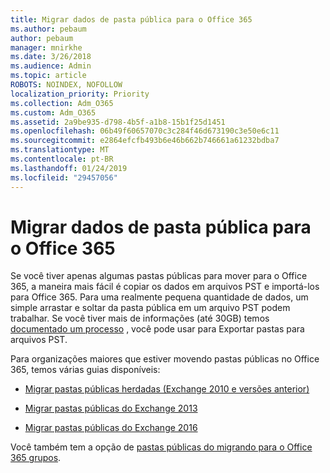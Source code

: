 ```yaml
---
title: Migrar dados de pasta pública para o Office 365
ms.author: pebaum
author: pebaum
manager: mnirkhe
ms.date: 3/26/2018
ms.audience: Admin
ms.topic: article
ROBOTS: NOINDEX, NOFOLLOW
localization_priority: Priority
ms.collection: Adm_O365
ms.custom: Adm_O365
ms.assetid: 2a9be935-d798-4b5f-a1b8-15b1f25d1451
ms.openlocfilehash: 06b49f60657070c3c284f46d673190c3e50e6c11
ms.sourcegitcommit: e2864efcfb493b6e46b662b746661a61232bdba7
ms.translationtype: MT
ms.contentlocale: pt-BR
ms.lasthandoff: 01/24/2019
ms.locfileid: "29457056"
---
```

# <a name="migrate-public-folder-data-to-office-365"></a>Migrar dados de pasta pública para o Office 365

Se você tiver apenas algumas pastas públicas para mover para o Office 365, a maneira mais fácil é copiar os dados em arquivos PST e importá-los para Office 365. Para uma realmente pequena quantidade de dados, um simple arrastar e soltar da pasta pública em um arquivo PST podem trabalhar. Se você tiver mais de informações (até 30GB) temos [documentado um processo](https://technet.microsoft.com/en-us/library/dn874017%28v=exchg.150%29.aspx#PSTMigrate) , você pode usar para Exportar pastas para arquivos PST. 
  
Para organizações maiores que estiver movendo pastas públicas no Office 365, temos várias guias disponíveis:
  
- [Migrar pastas públicas herdadas (Exchange 2010 e versões anterior)](https://technet.microsoft.com/en-us/library/dn874017%28v=exchg.150%29.aspx)
    
- [Migrar pastas públicas do Exchange 2013](https://technet.microsoft.com/en-us/library/mt798260%28v=exchg.150%29.aspx)
    
- [Migrar pastas públicas do Exchange 2016](https://technet.microsoft.com/en-us/library/mt798260%28v=exchg.160%29.aspx)
    
Você também tem a opção de [pastas públicas do migrando para o Office 365 grupos](https://technet.microsoft.com/library/mt843872%28v=exchg.150%29.aspx).
  

